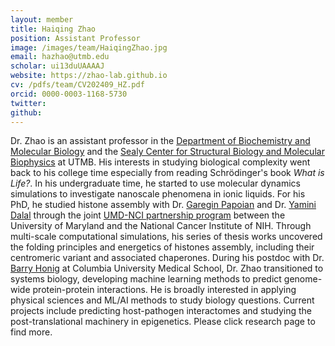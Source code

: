 ```yaml
---
layout: member
title: Haiqing Zhao
position: Assistant Professor
image: /images/team/HaiqingZhao.jpg
email: hazhao@utmb.edu
scholar: ui13duUAAAAJ
website: https://zhao-lab.github.io
cv: /pdfs/team/CV202409_HZ.pdf
orcid: 0000-0003-1168-5730
twitter: 
github: 
---
```


Dr. Zhao is an assistant professor in the [Department of Biochemistry and Molecular Biology][5] and the [Sealy Center for Structural Biology and Molecular Biophysics][6] at UTMB. His interests in studying biological complexity went back to his college time especially from reading Schrödinger's book <em>What is Life?</em>. In his undergraduate time, he started to use molecular dynamics simulations to investigate nanoscale phenomena in ionic liquids. For his PhD, he studied histone assembly with Dr. [Garegin Papoian][1] and Dr. [Yamini Dalal][2] through the joint [UMD-NCI partnership program][3] between the University of Maryland and the National Cancer Institute of NIH. Through multi-scale computational simulations, his series of thesis works uncovered the folding principles and energetics of histones assembly, including their centromeric variant and associated chaperones. During his postdoc with Dr. [Barry Honig][4] at Columbia University Medical School, Dr. Zhao transitioned to systems biology, developing machine learning methods to predict genome-wide protein-protein interactions. He is broadly interested in applying physical sciences and ML/AI methods to study biology questions. Current projects include predicting host-pathogen interactomes and studying the post-translational machinery in epigenetics. Please click research page to find more.

[1]: https://chem.umd.edu/people/garegin-papoian
[2]: https://irp.nih.gov/pi/yamini-dalal
[3]: https://ipst.umd.edu/research/nci
[4]: https://honig.c2b2.columbia.edu/
[5]: https://www.utmb.edu/bmb/home
[6]: https://www.utmb.edu/scsb/home